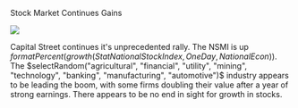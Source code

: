 Stock Market Continues Gains

![](newspaper/images/newspaper01.png)

Capital Street continues it's unprecedented rally. The NSMI is up $formatPercent(growth(StatNationalStockIndex, OneDay, NationalEcon))$. The $selectRandom("agricultural", "financial", "utility", "mining", "technology", "banking", "manufacturing", "automotive")$ industry appears to be leading the boom, with some firms doubling their value after a year of strong earnings. There appears to be no end in sight for growth in stocks.

